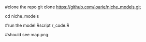 #clone the repo
git clone https://github.com/loarie/niche_models.git

cd niche_models

#run the model
Rscript r_code.R

#should see map.png
